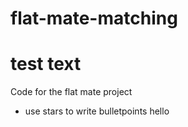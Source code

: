 # flat-mate-matching
# test text
Code for the flat mate project
* use stars to write bulletpoints
hello


